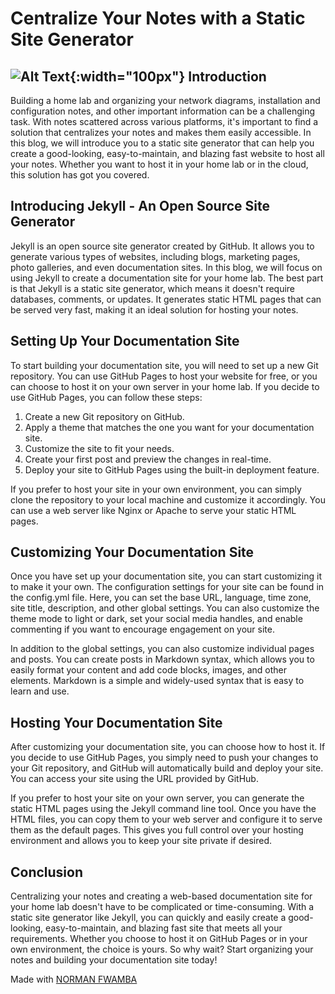 Centralize Your Notes with a Static Site Generator
==================================================
![Alt Text](https://i.imgur.com/dYbwnrp.jpg){:width="100px"}
Introduction
------------

Building a home lab and organizing your network diagrams, installation and configuration notes, and other important information can be a challenging task. With notes scattered across various platforms, it's important to find a solution that centralizes your notes and makes them easily accessible. In this blog, we will introduce you to a static site generator that can help you create a good-looking, easy-to-maintain, and blazing fast website to host all your notes. Whether you want to host it in your home lab or in the cloud, this solution has got you covered.

Introducing Jekyll - An Open Source Site Generator
--------------------------------------------------

Jekyll is an open source site generator created by GitHub. It allows you to generate various types of websites, including blogs, marketing pages, photo galleries, and even documentation sites. In this blog, we will focus on using Jekyll to create a documentation site for your home lab. The best part is that Jekyll is a static site generator, which means it doesn't require databases, comments, or updates. It generates static HTML pages that can be served very fast, making it an ideal solution for hosting your notes.

Setting Up Your Documentation Site
----------------------------------

To start building your documentation site, you will need to set up a new Git repository. You can use GitHub Pages to host your website for free, or you can choose to host it on your own server in your home lab. If you decide to use GitHub Pages, you can follow these steps:

1.  Create a new Git repository on GitHub.
2.  Apply a theme that matches the one you want for your documentation site.
3.  Customize the site to fit your needs.
4.  Create your first post and preview the changes in real-time.
5.  Deploy your site to GitHub Pages using the built-in deployment feature.

If you prefer to host your site in your own environment, you can simply clone the repository to your local machine and customize it accordingly. You can use a web server like Nginx or Apache to serve your static HTML pages.

Customizing Your Documentation Site
-----------------------------------

Once you have set up your documentation site, you can start customizing it to make it your own. The configuration settings for your site can be found in the config.yml file. Here, you can set the base URL, language, time zone, site title, description, and other global settings. You can also customize the theme mode to light or dark, set your social media handles, and enable commenting if you want to encourage engagement on your site.

In addition to the global settings, you can also customize individual pages and posts. You can create posts in Markdown syntax, which allows you to easily format your content and add code blocks, images, and other elements. Markdown is a simple and widely-used syntax that is easy to learn and use.

Hosting Your Documentation Site
-------------------------------

After customizing your documentation site, you can choose how to host it. If you decide to use GitHub Pages, you simply need to push your changes to your Git repository, and GitHub will automatically build and deploy your site. You can access your site using the URL provided by GitHub.

If you prefer to host your site on your own server, you can generate the static HTML pages using the Jekyll command line tool. Once you have the HTML files, you can copy them to your web server and configure it to serve them as the default pages. This gives you full control over your hosting environment and allows you to keep your site private if desired.

Conclusion
----------

Centralizing your notes and creating a web-based documentation site for your home lab doesn't have to be complicated or time-consuming. With a static site generator like Jekyll, you can quickly and easily create a good-looking, easy-to-maintain, and blazing fast site that meets all your requirements. Whether you choose to host it on GitHub Pages or in your own environment, the choice is yours. So why wait? Start organizing your notes and building your documentation site today!

Made with [NORMAN FWAMBA](https://www.normanfwamba.netlify.app)